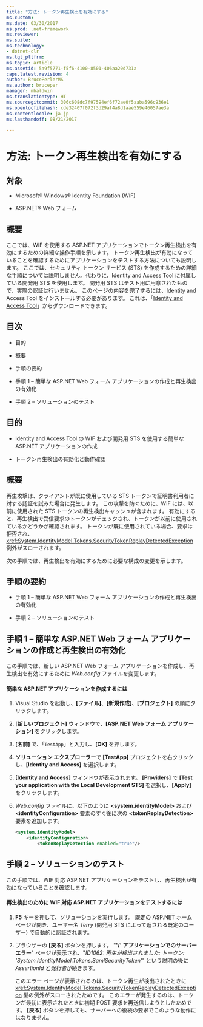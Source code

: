 ```yaml
---
title: "方法: トークン再生検出を有効にする"
ms.custom: 
ms.date: 03/30/2017
ms.prod: .net-framework
ms.reviewer: 
ms.suite: 
ms.technology:
- dotnet-clr
ms.tgt_pltfrm: 
ms.topic: article
ms.assetid: 5a9f5771-f5f6-4100-8501-406aa20d731a
caps.latest.revision: 4
author: BrucePerlerMS
ms.author: bruceper
manager: mbaldwin
ms.translationtype: HT
ms.sourcegitcommit: 306c608dc7f97594ef6f72ae0f5aaba596c936e1
ms.openlocfilehash: cde32407f072f3d29af4a8d1aae559e46057ae3a
ms.contentlocale: ja-jp
ms.lasthandoff: 08/21/2017

---
```

# <a name="how-to-enable-token-replay-detection"></a>方法: トークン再生検出を有効にする
## <a name="applies-to"></a>対象  
  
-   Microsoft® Windows® Identity Foundation (WIF)  
  
-   ASP.NET® Web フォーム  
  
## <a name="summary"></a>概要  
 ここでは、WIF を使用する ASP.NET アプリケーションでトークン再生検出を有効にするための詳細な操作手順を示します。 トークン再生検出が有効になっていることを確認するためにアプリケーションをテストする方法についても説明します。 ここでは、セキュリティ トークン サービス (STS) を作成するための詳細な手順については説明しません。代わりに、Identity and Access Tool に付属している開発用 STS を使用します。 開発用 STS はテスト用に用意されたもので、実際の認証は行いません。 このページの内容を完了するには、Identity and Access Tool をインストールする必要があります。 これは、「[Identity and Access Tool](http://go.microsoft.com/fwlink/?LinkID=245849)」からダウンロードできます。  
  
## <a name="contents"></a>目次  
  
-   目的  
  
-   概要  
  
-   手順の要約  
  
-   手順 1 – 簡単な ASP.NET Web フォーム アプリケーションの作成と再生検出の有効化  
  
-   手順 2 – ソリューションのテスト  
  
## <a name="objectives"></a>目的  
  
-   Identity and Access Tool の WIF および開発用 STS を使用する簡単な ASP.NET アプリケーションの作成  
  
-   トークン再生検出の有効化と動作確認  
  
## <a name="overview"></a>概要  
 再生攻撃は、クライアントが既に使用している STS トークンで証明書利用者に対する認証を試みた場合に発生します。 この攻撃を防ぐために、WIF には、以前に使用された STS トークンの再生検出キャッシュが含まれます。 有効にすると、再生検出で受信要求のトークンがチェックされ、トークンが以前に使用されているかどうかが確認されます。 トークンが既に使用されている場合、要求は拒否され、<xref:System.IdentityModel.Tokens.SecurityTokenReplayDetectedException> 例外がスローされます。  
  
 次の手順では、再生検出を有効にするために必要な構成の変更を示します。  
  
## <a name="summary-of-steps"></a>手順の要約  
  
-   手順 1 – 簡単な ASP.NET Web フォーム アプリケーションの作成と再生検出の有効化  
  
-   手順 2 – ソリューションのテスト  
  
## <a name="step-1--create-a-simple-aspnet-web-forms-application-and-enable-replay-detection"></a>手順 1 – 簡単な ASP.NET Web フォーム アプリケーションの作成と再生検出の有効化  
 この手順では、新しい ASP.NET Web フォーム アプリケーションを作成し、再生検出を有効にするために *Web.config* ファイルを変更します。  
  
#### <a name="to-create-a-simple-aspnet-application"></a>簡単な ASP.NET アプリケーションを作成するには  
  
1.  Visual Studio を起動し、**[ファイル]**、**[新規作成]**、**[プロジェクト]** の順にクリックします。  
  
2.  **[新しいプロジェクト]** ウィンドウで、**[ASP.NET Web フォーム アプリケーション]** をクリックします。  
  
3.  **[名前]** で、「`TestApp`」と入力し、**[OK]** を押します。  
  
4.  **ソリューション エクスプローラー**で **[TestApp]** プロジェクトを右クリックし、**[Identity and Access]** を選択します。  
  
5.  **[Identity and Access]** ウィンドウが表示されます。 **[Providers]** で **[Test your application with the Local Development STS]** を選択し、**[Apply]** をクリックします。  
  
6.  *Web.config* ファイルに、以下のように **\<system.identityModel>** および **\<identityConfiguration>** 要素のすぐ後に次の **\<tokenReplayDetection>** 要素を追加します。  
  
    ```xml  
    <system.identityModel>  
        <identityConfiguration>  
            <tokenReplayDetection enabled="true"/>  
    ```  
  
## <a name="step-2--test-your-solution"></a>手順 2 – ソリューションのテスト  
 この手順では、WIF 対応 ASP.NET アプリケーションをテストし、再生検出が有効になっていることを確認します。  
  
#### <a name="to-test-your-wif-enabled-aspnet-application-for-replay-detection"></a>再生検出のために WIF 対応 ASP.NET アプリケーションをテストするには  
  
1.  **F5** キーを押して、ソリューションを実行します。 既定の ASP.NET ホーム ページが開き、ユーザー名 *Terry* (開発用 STS によって返される既定のユーザー) で自動的に認証されます。  
  
2.  ブラウザーの **[戻る]** ボタンを押します。 "**'/' アプリケーションでのサーバー エラー**" ページが表示され、"*ID1062: 再生が検出されました: トークン: 'System.IdentityModel.Tokens.SamlSecurityToken'*" という説明の後に *AssertionId* と*発行者*が続きます。  
  
     このエラー ページが表示されるのは、トークン再生が検出されたときに <xref:System.IdentityModel.Tokens.SecurityTokenReplayDetectedException> 型の例外がスローされたためです。 このエラーが発生するのは、トークンが最初に表示されたときに初期 POST 要求を再送信しようとしたためです。 **[戻る]** ボタンを押しても、サーバーへの後続の要求でこのような動作にはなりません。

